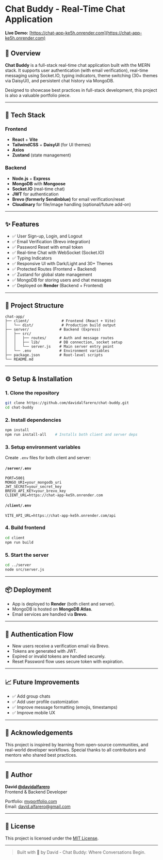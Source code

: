 # Chat Buddy - Real-Time Chat Application

**Live Demo:** [https://chat-app-ke5h.onrender.com](https://chat-app-ke5h.onrender.com)

## 📌 Overview

**Chat Buddy** is a full-stack real-time chat application built with the MERN stack. It supports user authentication (with email verification), real-time messaging using Socket.IO, typing indicators, theme switching (30+ themes via DaisyUI), and persistent chat history via MongoDB.

Designed to showcase best practices in full-stack development, this project is also a valuable portfolio piece.

---

## 🚀 Tech Stack

### Frontend

- **React** + **Vite**
- **TailwindCSS** + **DaisyUI** (for UI themes)
- **Axios**
- **Zustand** (state management)

### Backend

- **Node.js** + **Express**
- **MongoDB** with **Mongoose**
- **Socket.IO** (real-time chat)
- **JWT** for authentication
- **Brevo (formerly Sendinblue)** for email verification/reset
- **Cloudinary** for file/image handling (optional/future add-on)

---

## ✨ Features

- ✅ User Sign-up, Login, and Logout
- ✅ Email Verification (Brevo integration)
- ✅ Password Reset with email token
- ✅ Real-time Chat with WebSocket (Socket.IO)
- ✅ Typing Indicators
- ✅ Responsive UI with Dark/Light and 30+ Themes
- ✅ Protected Routes (Frontend + Backend)
- ✅ Zustand for global state management
- ✅ MongoDB for storing users and chat messages
- ✅ Deployed on **Render** (Backend + Frontend)

---

## 📂 Project Structure

```
chat-app/
├── client/               # Frontend (React + Vite)
│   └── dist/             # Production build output
├── server/              # Backend (Express)
│   ├── src/
│   │   ├── routes/      # Auth and message routes
│   │   ├── lib/         # DB connection, socket setup
│   │   └── server.js    # Main server entry point
│   └── .env             # Environment variables
├── package.json         # Root-level scripts
└── README.md
```

---

## ⚙️ Setup & Installation

### 1. Clone the repository

```bash
git clone https://github.com/davidalfarero/chat-buddy.git
cd chat-buddy
```

### 2. Install dependencies

```bash
npm install
npm run install-all    # Installs both client and server deps
```

### 3. Setup environment variables

Create `.env` files for both client and server:

#### `/server/.env`

```
PORT=5001
MONGO_URI=your_mongodb_uri
JWT_SECRET=your_secret_key
BREVO_API_KEY=your_brevo_key
CLIENT_URL=https://chat-app-ke5h.onrender.com
```

#### `/client/.env`

```
VITE_API_URL=https://chat-app-ke5h.onrender.com/api
```

### 4. Build frontend

```bash
cd client
npm run build
```

### 5. Start the server

```bash
cd ../server
node src/server.js
```

---

## 📦 Deployment

- App is deployed to **Render** (both client and server).
- MongoDB is hosted on **MongoDB Atlas**.
- Email services are handled via **Brevo**.

---

## 🔐 Authentication Flow

- New users receive a verification email via Brevo.
- Tokens are generated with JWT.
- Expired or invalid tokens are handled securely.
- Reset Password flow uses secure token with expiration.

---

## 📈 Future Improvements

- ✅ Add group chats
- ✅ Add user profile customization
- ✅ Improve message formatting (emojis, timestamps)
- ✅ Improve mobile UX

---

## 🙌 Acknowledgements

This project is inspired by learning from open-source communities, and real-world developer workflows. Special thanks to all contributors and mentors who shared best practices.

---

## 🧠 Author

**David [@davidalfarero](https://github.com/davidalfarero)**  
Frontend & Backend Developer

Portfolio: [myportfolio.com](https://react-portfolio-nine-rust.vercel.app/)  
Email: [david.alfarero@gmail.com](mailto:david.alfarero@gmail.com)

---

## 📜 License

This project is licensed under the [MIT License](LICENSE).

---

> Built with 💬 by David - Chat Buddy: Where Conversations Begin.
